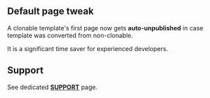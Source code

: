 ## Default page tweak

A clonable template's first page now gets **auto-unpublished** in case template was converted from non-clonable.

It is a significant time saver for experienced developers.

## Support

See dedicated [**SUPPORT**](/SUPPORT.md) page.
